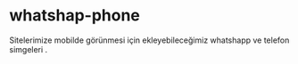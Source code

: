 # whatshap-phone
Sitelerimize mobilde görünmesi için ekleyebileceğimiz whatshapp ve telefon simgeleri .
